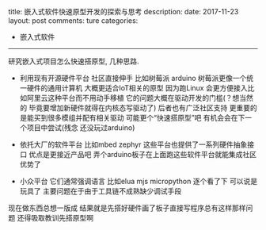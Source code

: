 title: 嵌入式软件快速原型开发的探索与思考
description: 
date: 2017-11-23
layout: post
comments: ture
categories:
- 嵌入式软件
---

研究嵌入式项目怎么快速搭原型, 几种思路.

<!--more-->

* 利用现有开源硬件平台 社区直接伸手 比如树莓派 arduino
树莓派更像一个统一硬件的通用计算机 大概更适合IoT相关的原型 因为跑Linux 会更方便接入比如阿里云这种平台而不用动手移植 它的问题大概在驱动开发的门槛(？想当然的 毕竟要增加新硬件就得在内核态写驱动了)
后者也有广泛社区支持 更重要的是能买到很多模组并配有相关驱动 可能更个“快速搭原型”吧 有机会会在下一个项目中尝试(残念 还没玩过arduino)

* 依托大厂的软件平台 比如mbed zephyr
这些平台也提供了一系列硬件抽象接口 优点是更接近产品吧 弄个arduino板子在上面跑这些软件平台就能集成社区优势了

* 小众平台 它们通常强调语言 比如elua mjs micropython
逐个看了下 可以说是玩具了 主要问题在于由于工具链不成熟缺少调试手段

现在做东西总想一版成 结果就是先搭好硬件画了板子直接写程序总有这样那样问题 还得吸取教训先搭原型啊
